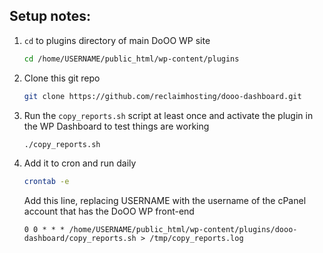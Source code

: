 ## Setup notes:

1. `cd` to plugins directory of main DoOO WP site
    ```bash
    cd /home/USERNAME/public_html/wp-content/plugins
    ```

2. Clone this git repo
    ```bash
    git clone https://github.com/reclaimhosting/dooo-dashboard.git
    ```

3. Run the `copy_reports.sh` script at least once and activate the plugin in the WP Dashboard to test things are working
   ```bash
   ./copy_reports.sh
   ```

4. Add it to cron and run daily
    ```bash
    crontab -e
    ```

    Add this line, replacing USERNAME with the username of the cPanel account that has the DoOO WP front-end

    ```
    0 0 * * * /home/USERNAME/public_html/wp-content/plugins/dooo-dashboard/copy_reports.sh > /tmp/copy_reports.log
    ```

